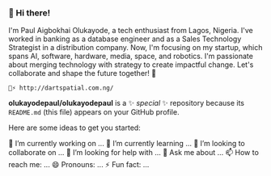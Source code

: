 ### 👋 Hi there! 
I'm Paul Aigbokhai Olukayode, a tech enthusiast from Lagos, Nigeria. I've worked in banking as a database engineer and as a Sales Technology Strategist in a distribution company. Now, I'm focusing on my startup, which spans AI, software, hardware, media, space, and robotics. I'm passionate about merging technology with strategy to create impactful change. Let's collaborate and shape the future together!   🚀
```
💬⚡ http://dartspatial.com.ng/
```


**olukayodepaul/olukayodepaul** is a ✨ _special_ ✨ repository because its `README.md` (this file) appears on your GitHub profile.

Here are some ideas to get you started:

🔭 I’m currently working on ...
🌱 I’m currently learning ...
👯 I’m looking to collaborate on ...
🤔 I’m looking for help with ...
💬 Ask me about ...
📫 How to reach me: ...
😄 Pronouns: ...
⚡ Fun fact: ...

